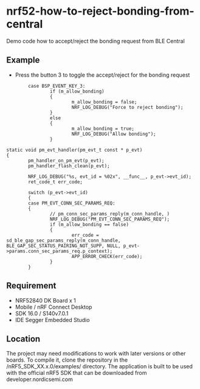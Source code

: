 # nrf52-how-to-reject-bonding-from-central

Demo code how to accept/reject the bonding request from BLE Central

## Example

* Press the button 3 to toggle the accept/reject for the bonding request

```
        case BSP_EVENT_KEY_3:
                if (m_allow_bonding)
                {
                        m_allow_bonding = false;
                        NRF_LOG_DEBUG("Force to reject bonding");
                }
                else
                {
                        m_allow_bonding = true;
                        NRF_LOG_DEBUG("Allow bonding");
                }
```

```
static void pm_evt_handler(pm_evt_t const * p_evt)
{
        pm_handler_on_pm_evt(p_evt);
        pm_handler_flash_clean(p_evt);

        NRF_LOG_DEBUG("%s, evt_id = %02x", __func__, p_evt->evt_id);
        ret_code_t err_code;

        switch (p_evt->evt_id)
        {
        case PM_EVT_CONN_SEC_PARAMS_REQ:               
        {
                // pm_conn_sec_params_reply(m_conn_handle, )
                NRF_LOG_DEBUG("PM_EVT_CONN_SEC_PARAMS_REQ");
                if (m_allow_bonding == false)
                {
                        err_code = sd_ble_gap_sec_params_reply(m_conn_handle, BLE_GAP_SEC_STATUS_PAIRING_NOT_SUPP, NULL, p_evt->params.conn_sec_params_req.p_context);
                        APP_ERROR_CHECK(err_code);
                }
        }
```

## Requirement
* NRF52840 DK Board x 1
* Mobile / nRF Connect Desktop
* SDK 16.0 / S140v7.0.1
* IDE Segger Embedded Studio

## Location
The project may need modifications to work with later versions or other boards.
To compile it, clone the repository in the /nRF5_SDK_XX.x.0/examples/ directory.
The application is built to be used with the official nRF5 SDK that can be downloaded from developer.nordicsemi.com
